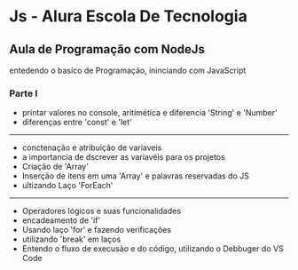 # Js - Alura Escola De Tecnologia

## Aula de Programação com NodeJs 

entedendo o basíco de Programação, ininciando com JavaScript

 ### Parte I
 - printar valores no console, aritimética e diferencia 'String' e 'Number'
 - diferenças entre 'const' e 'let'
 ---------------------
 - conctenação e atribuição de variaveis
 - a importancia de dscrever as variavéis para os projetos
 - Criação de 'Array'
 - Inserção de itens em uma 'Array' e palavras reservadas do JS
 - ultizando Laço 'ForEach'
 ---------------------
 - Operadores lógicos e suas funcionalidades
 - encadeamento de 'if'
 - Usando laço 'for' e fazendo verificações
 - utilizando 'break' em laços
 - Entendo o fluxo de execusão e do código, utilizando o Debbuger do VS Code 
